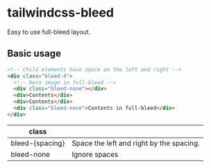 # tailwindcss-bleed
Easy to use full-bleed layout.

## Basic usage

```html
<!-- Child elements have space on the left and right -->
<div class="bleed-4">
  <!-- Hero image in full-bleed -->
  <div class="bleed-none"></div>
  <div>Contents</div>
  <div>Contents</div>
  <div class="bleed-none">Contents in full-bleed</div>
</div>
```

| class           |                                          |
|-----------------|------------------------------------------|
| bleed-{spacing} | Space the left and right by the spacing. |
| bleed-none      | Ignore spaces                            |
